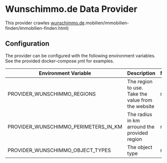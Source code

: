 ﻿# Wunschimmo.de Data Provider

This provider crawles [wunschimmo.de](https://www.wunschimmo.de).mobilien/immobilien-finden/immobilien-finden.html)

## Configuration

The provider can be configured with the following environment variables. See the provided docker-compose.yml for examples.

| Environment Variable                      | Description                                    | Mandatory | Default   |
|-------------------------------------------|------------------------------------------------|-----------|-----------| 
| PROVIDER_WUNSCHIMMO_REGIONS               | The region to use. Take the value from the website | no | baden-wuerttemberg,stuttgart,stuttgart |
| PROVIDER_WUNSCHIMMO_PERIMETERS_IN_KM      | The radius in km arround the provided region   | no        | 20        |
| PROVIDER_WUNSCHIMMO_OBJECT_TYPES          | The object type                                | no        | haus-kaufen |
